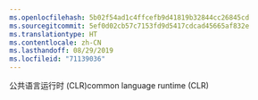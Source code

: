 ```yaml
---
ms.openlocfilehash: 5b02f54ad1c4ffcefb9d41819b32844cc26845cd
ms.sourcegitcommit: 5ef0d02cb57c7153fd9d5417cdcad45665af832e
ms.translationtype: HT
ms.contentlocale: zh-CN
ms.lasthandoff: 08/29/2019
ms.locfileid: "71139036"
---
```

<span data-ttu-id="15afe-101">公共语言运行时 (CLR)</span><span class="sxs-lookup"><span data-stu-id="15afe-101">common language runtime (CLR)</span></span>